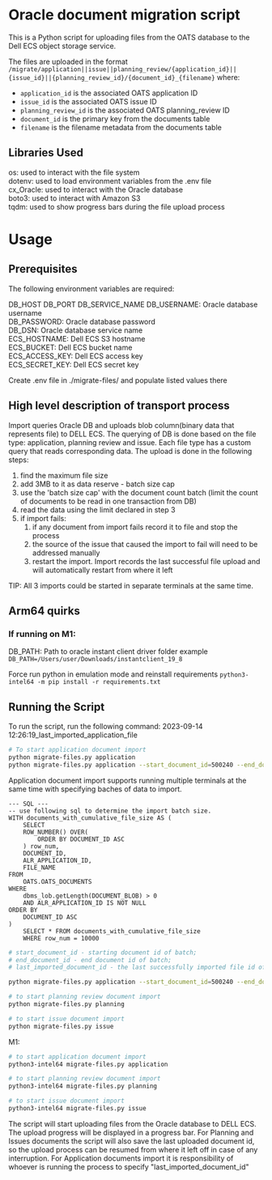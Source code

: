 # Oracle document migration script

This is a Python script for uploading files from the OATS database to the Dell ECS object storage service.

The files are uploaded in the format `/migrate/application||issue||planning_review/{application_id}||{issue_id}||{planning_review_id}/{document_id}_{filename}` where:

- `application_id` is the associated OATS application ID
- `issue_id` is the associated OATS issue ID
- `planning_review_id` is the associated OATS planning_review ID
- `document_id` is the primary key from the documents table
- `filename` is the filename metadata from the documents table

## Libraries Used

os: used to interact with the file system  
dotenv: used to load environment variables from the .env file  
cx_Oracle: used to interact with the Oracle database  
boto3: used to interact with Amazon S3  
tqdm: used to show progress bars during the file upload process

# Usage

## Prerequisites

The following environment variables are required:

DB_HOST
DB_PORT
DB_SERVICE_NAME
DB_USERNAME: Oracle database username  
DB_PASSWORD: Oracle database password  
DB_DSN: Oracle database service name  
ECS_HOSTNAME: Dell ECS S3 hostname  
ECS_BUCKET: Dell ECS bucket name  
ECS_ACCESS_KEY: Dell ECS access key  
ECS_SECRET_KEY: Dell ECS secret key

Create .env file in ./migrate-files/ and populate listed values there

## High level description of transport process

Import queries Oracle DB and uploads blob column(binary data that represents file) to DELL ECS. The querying of DB is done based on the file type: application, planning review and issue. Each file type has a custom query that reads corresponding data. The upload is done in the following steps:

1. find the maximum file size
2. add 3MB to it as data reserve - batch size cap
3. use the 'batch size cap' with the document count batch (limit the count of documents to be read in one transaction from DB)
4. read the data using the limit declared in step 3
5. if import fails:
   1. if any document from import fails record it to file and stop the process
   2. the source of the issue that caused the import to fail will need to be addressed manually
   3. restart the import. Import records the last successful file upload and will automatically restart from where it left

TIP: All 3 imports could be started in separate terminals at the same time.

## Arm64 quirks

### If running on M1:

DB_PATH: Path to oracle instant client driver folder
example `DB_PATH=/Users/user/Downloads/instantclient_19_8`

Force run python in emulation mode and reinstall requirements
`python3-intel64 -m pip install -r requirements.txt`

## Running the Script

To run the script, run the following command:
2023-09-14 12:26:19_last_imported_application_file

```sh
# To start application document import
python migrate-files.py application
python migrate-files.py application --start_document_id=500240 --end_document_id=505260 --last_imported_document_id=500475
```

Application document import supports running multiple terminals at the same time with specifying baches of data to import.

```
--- SQL ---
-- use following sql to determine the import batch size.
WITH documents_with_cumulative_file_size AS (
    SELECT
    ROW_NUMBER() OVER(
        ORDER BY DOCUMENT_ID ASC
    ) row_num,
    DOCUMENT_ID,
    ALR_APPLICATION_ID,
    FILE_NAME
FROM
    OATS.OATS_DOCUMENTS
WHERE
    dbms_lob.getLength(DOCUMENT_BLOB) > 0
    AND ALR_APPLICATION_ID IS NOT NULL
ORDER BY
    DOCUMENT_ID ASC
)
    SELECT * FROM documents_with_cumulative_file_size
    WHERE row_num = 10000
```

```sh
# start_document_id - starting document id of batch;
# end_document_id - end document id of batch;
# last_imported_document_id - the last successfully imported file id of batch. Could be found in [dateTime]_last_imported_application_file.txt or leave it empty and it defaults to 0.

python migrate-files.py application --start_document_id=500240 --end_document_id=505260 --last_imported_document_id=500475

```

```sh
# to start planning review document import
python migrate-files.py planning
```

```sh
# to start issue document import
python migrate-files.py issue
```

M1:

```sh
# to start application document import
python3-intel64 migrate-files.py application
```

```sh
# to start planning review document import
python3-intel64 migrate-files.py planning
```

```sh
# to start issue document import
python3-intel64 migrate-files.py issue
```

The script will start uploading files from the Oracle database to DELL ECS. The upload progress will be displayed in a progress bar. For Planning and Issues documents the script will also save the last uploaded document id, so the upload process can be resumed from where it left off in case of any interruption. For Application documents import it is responsibility of whoever is running the process to specify "last_imported_document_id"
